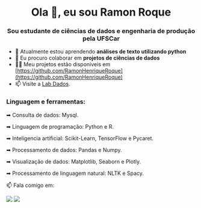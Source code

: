 <h1 align="center">Ola 👋, eu sou Ramon Roque</h1>
<h3 align="center">Sou estudante de ciências de dados e engenharia de produção pela UFSCar</h3>


- 🌱 Atualmente estou aprendendo **análises de texto utilizando python**
- 👯 Eu procuro colaborar em **projetos de ciências de dados**
- 👨‍💻 Meu projetos estão disponiveis em [https://github.com/RamonHenriqueRoque](https://github.com/RamonHenriqueRoque)
- 📫 Visite a [Lab Dados](https://www.linkedin.com/company/lab-dados/).

<h3 align="left">Linguagem e ferramentas:</h3>

➡ Consulta de dados: Mysql.

➡ Linguagem de programação: Python e R.

➡ Inteligencia artificial: Scikit-Learn, TensorFlow e Pycaret.

➡ Processamento de dados: Pandas e Numpy.

➡ Visualização de dados: Matplotlib, Seaborn e Plotly.

➡ Processamento de linguagem natural: NLTK e Spacy.


📫 Fala comigo em:
<div> 
  <a href = "mailto:hramonroque@gmail.com"><img src="https://img.shields.io/badge/-Gmail-%23333?style=for-the-badge&logo=gmail&logoColor=white" target="_blank"></a>
  <a href="https://www.linkedin.com/in/ramonhroque/" target="_blank"><img src="https://img.shields.io/badge/-LinkedIn-%230077B5?style=for-the-badge&logo=linkedin&logoColor=white" target="_blank"></a> 
</div>

<!--
**RamonHenriqueRoque/RamonHenriqueRoque** is a ✨ _special_ ✨ repository because its `README.md` (this file) appears on your GitHub profile.

Here are some ideas to get you started:

- 🔭 I’m currently working on ...
- 🌱 I’m currently learning ...
- 👯 I’m looking to collaborate on ...
- 🤔 I’m looking for help with ...
- 💬 Ask me about ...
- 📫 How to reach me: ...
- 😄 Pronouns: ...
- ⚡ Fun fact: ...
-->
